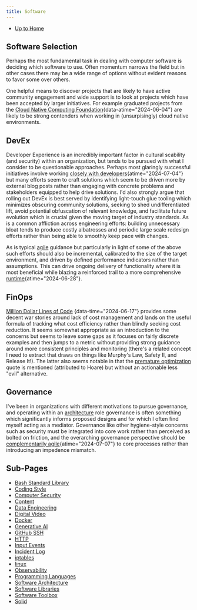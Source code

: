 ```yaml
---
title: Software
---
```


- [Up to Home](./)

## Software Selection

Perhaps the most fundamental task in dealing with computer software is deciding
which software to use. Often momentum narrows the field but in other
cases there may be a wide range of options without evident reasons to
favor some over others.

One helpful means to discover projects that are likely to have active community
engagement and wide support is to look at projects which have been accepted by
larger initiatives. For example graduated projects from the
[Cloud Native Computing Foundation](https://www.cncf.io/ "Cloud Native Computing Foundation"){data-atime="2024-06-04"}
are likely to be strong contenders when working in (unsurpisingly) cloud native environments.

## DevEx

Developer Experience is an incredibly important factor in cultural scability (and security) within an organization,
but tends to be pursued with what I consider to be questionable approaches. Perhaps most glaringly
successful initiatives involve working
[closely with developers](https://www.infoq.com/articles/virtual-panel-developer-experience-platform-engineering
"Delivering Great Developer Experiences with Platform Engineering - InfoQ"){atime="2024-07-04"}
but many efforts seem to craft solutions which seem to be driven more by external blog posts rather
than engaging with concrete problems and stakeholders equipped to help drive solutions. I'd also
strongly argue that rolling out DevEx is best served by identifying light-touch glue tooling which
minimizes obscuring community solutions, seeking to shed undifferentiated lift, avoid potential obfuscation
of relevant knowledge, and facilitate future evolution which is crucial given the moving target of
industry standards. As is a common affliction across engineering efforts: building unnecessary bloat tends to produce
costly albatrosses and periodic large scale redesign efforts rather than being able to smoothly keep pace
with changes.

As is typical [agile](agile) guidance but particularly in light of some of the above such efforts
should also be incremental, calibrated to the size of the target environment, and driven by
defined performance indicators rather than assumptions. This can drive ongoing delivery of
functionality where it is most beneficial while blazing a reinforced trail
to a more comprehensive
[runtime](https://www.infoq.com/articles/platform-runtime-engineering/ "Platform as a Runtime - the Next Step in Platform Engineering - InfoQ"){atime="2024-06-28"}.

## FinOps

[Million Dollar Lines of Code](https://www.infoq.com/articles/cost-optimization-engineering-perspective/
"Million Dollar Lines of Code - an Engineering Perspective on Cloud Cost Optimization - InfoQ")
{data-time="2024-06-17"} provides some decent war stories around
lack of cost management and lands on the useful formula of tracking what cost efficiency rather than
blindly seeking cost reduction. It seems somewhat appropriate as an introduction to the concerns but
seems to leave some gaps as it focuses on fairly discrete examples and then jumps to a metric
without providing strong guidance around more consistent principles and monitoring (there's a
related concept I need to extract that draws on things like Murphy's Law, Safety II, and Release It!).
The latter also seems notable in that the [premature optimization](premature_optimization)
quote is mentioned (attributed to Hoare) but without an actionable less "evil" alternative.</p>

## Governance

I've been in organizations with different motivations to pursue governance, and operating within
an [architecture](software_architecture) role governance is often something which significantly
informs proposed designs and for which I often find myself acting as a mediator.
Governance like other hygiene-style concerns such as security must be
integrated into core work rather than perceived as bolted on friction, and the overarching
governance perspective should be
[complementarily agile](https://www.infoq.com/podcasts/governance-for-reducing-complexity/ "Governance for Reducing Complexity - InfoQ"){atime="2024-07-07"}
to core processes rather than introducing an impedence mismatch.

## Sub-Pages

- [Bash Standard Library](bash_std)
- [Coding Style](coding_style)
- [Computer Security](computer_security)
- [Content](content)
- [Data Engineering](data_engineering)
- [Digital Video](digital_video)
- [Docker](docker)
- [Generative AI](generative_ai)
- [GitHub SSH](github_ssh)
- [HTTP](http)
- [Input Events](input_events)
- [Incident Log](incident_log)
- [iptables](iptables)
- [linux](linux)
- [Observability](observability)
- [Programming Languages](programming_languages)
- [Software Architecture](software_architecture)
- [Software Libraries](software_libraries)
- [Software Toolbox](software_toolbox)
- [Solid](solid)
